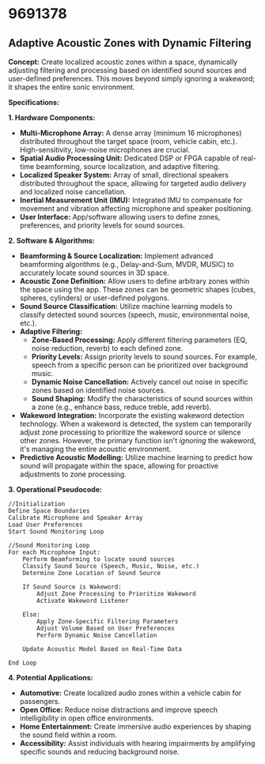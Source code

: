 # 9691378

## Adaptive Acoustic Zones with Dynamic Filtering

**Concept:** Create localized acoustic zones within a space, dynamically adjusting filtering and processing based on identified sound sources and user-defined preferences. This moves beyond simply ignoring a wakeword; it shapes the entire sonic environment.

**Specifications:**

**1. Hardware Components:**

*   **Multi-Microphone Array:** A dense array (minimum 16 microphones) distributed throughout the target space (room, vehicle cabin, etc.). High-sensitivity, low-noise microphones are crucial.
*   **Spatial Audio Processing Unit:** Dedicated DSP or FPGA capable of real-time beamforming, source localization, and adaptive filtering.
*   **Localized Speaker System:** Array of small, directional speakers distributed throughout the space, allowing for targeted audio delivery and localized noise cancellation.
*   **Inertial Measurement Unit (IMU):** Integrated IMU to compensate for movement and vibration affecting microphone and speaker positioning.
*   **User Interface:** App/software allowing users to define zones, preferences, and priority levels for sound sources.

**2. Software & Algorithms:**

*   **Beamforming & Source Localization:** Implement advanced beamforming algorithms (e.g., Delay-and-Sum, MVDR, MUSIC) to accurately locate sound sources in 3D space.
*   **Acoustic Zone Definition:** Allow users to define arbitrary zones within the space using the app. These zones can be geometric shapes (cubes, spheres, cylinders) or user-defined polygons.
*   **Sound Source Classification:** Utilize machine learning models to classify detected sound sources (speech, music, environmental noise, etc.).
*   **Adaptive Filtering:**
    *   **Zone-Based Processing:** Apply different filtering parameters (EQ, noise reduction, reverb) to each defined zone.
    *   **Priority Levels:** Assign priority levels to sound sources. For example, speech from a specific person can be prioritized over background music.
    *   **Dynamic Noise Cancellation:**  Actively cancel out noise in specific zones based on identified noise sources.
    *   **Sound Shaping:**  Modify the characteristics of sound sources within a zone (e.g., enhance bass, reduce treble, add reverb).
*   **Wakeword Integration:** Incorporate the existing wakeword detection technology. When a wakeword is detected, the system can temporarily adjust zone processing to prioritize the wakeword source or silence other zones. However, the primary function isn't *ignoring* the wakeword, it's managing the entire acoustic environment.
*    **Predictive Acoustic Modelling:** Utilize machine learning to predict how sound will propagate within the space, allowing for proactive adjustments to zone processing.

**3. Operational Pseudocode:**

```
//Initialization
Define Space Boundaries
Calibrate Microphone and Speaker Array
Load User Preferences
Start Sound Monitoring Loop

//Sound Monitoring Loop
For each Microphone Input:
    Perform Beamforming to locate sound sources
    Classify Sound Source (Speech, Music, Noise, etc.)
    Determine Zone Location of Sound Source

    If Sound Source is Wakeword:
        Adjust Zone Processing to Prioritize Wakeword
        Activate Wakeword Listener

    Else:
        Apply Zone-Specific Filtering Parameters
        Adjust Volume Based on User Preferences
        Perform Dynamic Noise Cancellation

    Update Acoustic Model Based on Real-Time Data

End Loop
```

**4. Potential Applications:**

*   **Automotive:** Create localized audio zones within a vehicle cabin for passengers.
*   **Open Office:** Reduce noise distractions and improve speech intelligibility in open office environments.
*   **Home Entertainment:** Create immersive audio experiences by shaping the sound field within a room.
*   **Accessibility:** Assist individuals with hearing impairments by amplifying specific sounds and reducing background noise.